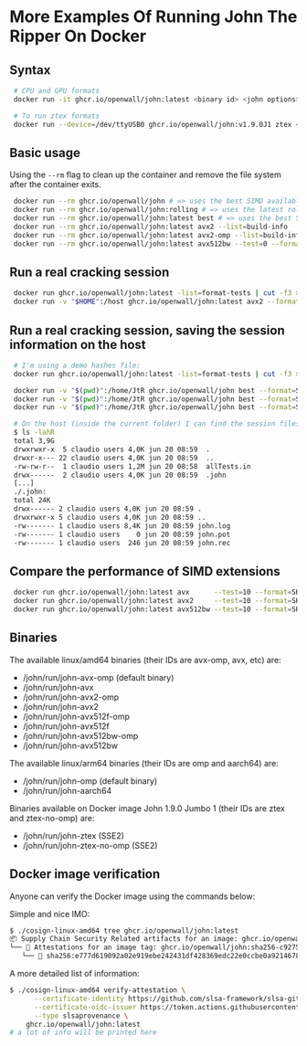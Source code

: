 # More Examples Of Running John The Ripper On Docker

## Syntax

```bash
 # CPU and GPU formats
 docker run -it ghcr.io/openwall/john:latest <binary id> <john options>

 # To run ztex formats
 docker run --device=/dev/ttyUSB0 ghcr.io/openwall/john:v1.9.0J1 ztex <john options>
```

## Basic usage

Using the `--rm` flag to clean up the container and remove the file system after the container exits.

```bash
 docker run --rm ghcr.io/openwall/john # => uses the best SIMD available, tag 'latest' can be omitted
 docker run --rm ghcr.io/openwall/john:rolling # => uses the latest rolling release
 docker run --rm ghcr.io/openwall/john:latest best # => uses the best SIMD available
 docker run --rm ghcr.io/openwall/john:latest avx2 --list=build-info
 docker run --rm ghcr.io/openwall/john:latest avx2-omp --list=build-info
 docker run --rm ghcr.io/openwall/john:latest avx512bw --test=0 --format=cpu
```

## Run a real cracking session

```bash
 docker run ghcr.io/openwall/john:latest -list=format-tests | cut -f3 > ~/allTests.in
 docker run -v "$HOME":/host ghcr.io/openwall/john:latest avx2 --format=SHA512crypt /host/allTests.in --max-run=300
```

## Run a real cracking session, saving the session information on the host

```bash
 # I'm using a demo hashes file:
 docker run ghcr.io/openwall/john:latest -list=format-tests | cut -f3 > allTests.in

 docker run -v "$(pwd)":/home/JtR ghcr.io/openwall/john best --format=SHA512crypt /home/JtR/allTests.in --max-run=30
 docker run -v "$(pwd)":/home/JtR ghcr.io/openwall/john best --format=SHA512crypt --wordlist --rules /home/JtR/allTests.in --max-run=20
 docker run -v "$(pwd)":/home/JtR ghcr.io/openwall/john best --format=SHA512crypt --incremental:digits /home/JtR/allTests.in --max-run=20

 # On the host (inside the current folder) I can find the session files:
 $ ls -lahR
 total 3,9G
 drwxrwxr-x  5 claudio users 4,0K jun 20 08:59  .
 drwxr-x--- 22 claudio users 4,0K jun 20 08:59  ..
 -rw-rw-r--  1 claudio users 1,2M jun 20 08:58  allTests.in
 drwx------  2 claudio users 4,0K jun 20 08:59  .john
 [...]
 ./.john:
 total 24K
 drwx------ 2 claudio users 4,0K jun 20 08:59 .
 drwxrwxr-x 5 claudio users 4,0K jun 20 08:59 ..
 -rw------- 1 claudio users 8,4K jun 20 08:59 john.log
 -rw------- 1 claudio users    0 jun 20 08:59 john.pot
 -rw------- 1 claudio users  246 jun 20 08:59 john.rec
```

## Compare the performance of SIMD extensions

```bash
 docker run ghcr.io/openwall/john:latest avx      --test=10 --format=SHA512crypt
 docker run ghcr.io/openwall/john:latest avx2     --test=10 --format=SHA512crypt
 docker run ghcr.io/openwall/john:latest avx512bw --test=10 --format=SHA512crypt
```

## Binaries

The available linux/amd64 binaries (their IDs are avx-omp, avx, etc) are:

- /john/run/john-avx-omp (default binary)
- /john/run/john-avx
- /john/run/john-avx2-omp
- /john/run/john-avx2
- /john/run/john-avx512f-omp
- /john/run/john-avx512f
- /john/run/john-avx512bw-omp
- /john/run/john-avx512bw

The available linux/arm64 binaries (their IDs are omp and aarch64) are:

- /john/run/john-omp (default binary)
- /john/run/john-aarch64

Binaries available on Docker image John 1.9.0 Jumbo 1 (their IDs are ztex and ztex-no-omp) are:

- /john/run/john-ztex (SSE2)
- /john/run/john-ztex-no-omp (SSE2)

## Docker image verification

Anyone can verify the Docker image using the commands below:

Simple and nice IMO:

```bash
$ ./cosign-linux-amd64 tree ghcr.io/openwall/john:latest
📦 Supply Chain Security Related artifacts for an image: ghcr.io/openwall/john:latest
└── 💾 Attestations for an image tag: ghcr.io/openwall/john:sha256-c9275acf784a3f19cab3ce0aab3cedefbe986dcbe70df650e5802ec23127f4da.att
   └── 🍒 sha256:e777d619092a02e919ebe242431df428369edc22e0ccbe0a9214678343452af8
```

A more detailed list of information:

```bash
$ ./cosign-linux-amd64 verify-attestation \
      --certificate-identity https://github.com/slsa-framework/slsa-github-generator/.github/workflows/generator_container_slsa3.yml@refs/tags/v1.7.0 \
      --certificate-oidc-issuer https://token.actions.githubusercontent.com \
      --type slsaprovenance \
    ghcr.io/openwall/john:latest
# a lot of info will be printed here
```
